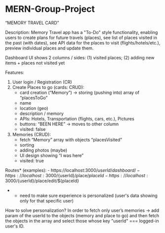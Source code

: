 # MERN-Group-Project

“MEMORY TRAVEL CARD”

Description:
Memory Travel app has a "To-Do" style functionality, enabling users to create plans for future travels (places), see list of places visited in the past (with dates), see API data for the places to visit (flights/hotels/etc.), preview individual places and update them.

Dashboard UI shows 2 columns / sides:
    (1) visited places;
    (2) adding new items + places not visited yet

Features:
1. User login / Registration (CR)
2. Create Places to go (cards: CRUD):
	- card creation (“Memory”) -> storing (pushing into) array of “placesToGo”
	- name
	- location (geo)
	- description / memory
	- APIs: Hotels, Transportation (flights, cars, etc.), Pictures
	- buttons: “BEEN HERE” -> moves to other column
	- visited: false
3. Memories (CRUD):
	- fetch “Memory” array with objects “placesVisited”
	- sorting
	- adding photos (maybe)
	- UI design showing “I was here”
	- visited: true

Routes* (examples):
	- https://localhost:3000/${userId}/dashboard/
	- https://localhost:3000/${userId}/place/${placeId}
	- https://localhost:3000/${userId}/place/edit/${placeId}

* - need to make sure experience is personalized (user's data showing only for that specific user)

How to solve personalization?
In order to fetch only user’s memories -> add param of the userId to the objects (memory and place to go) and then fetch the objects in the array and select those whose key "userId" === logged-in user's ID.